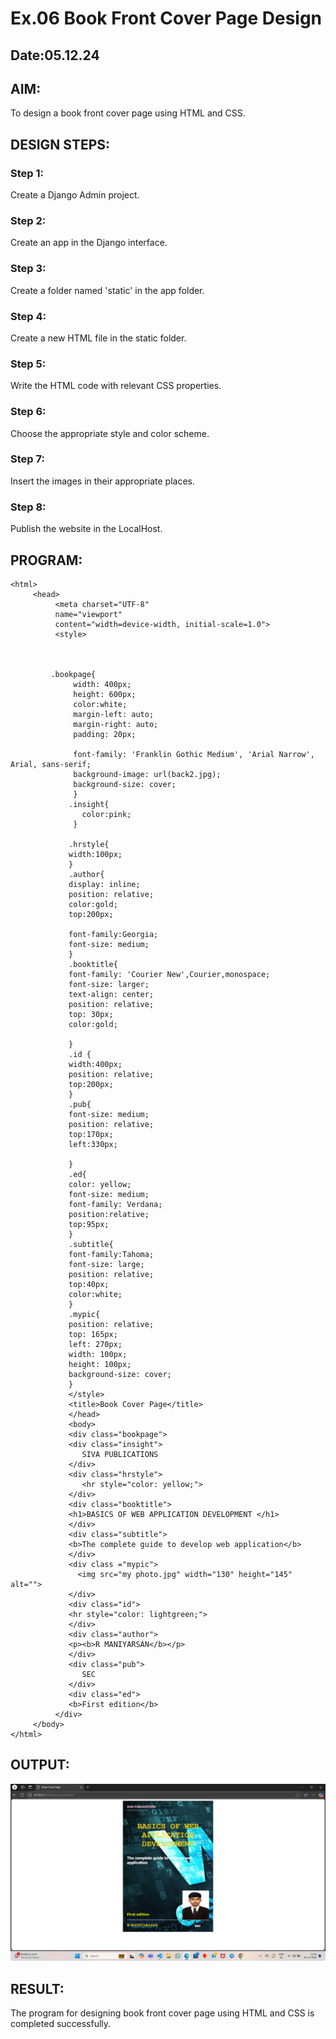 # Ex.06 Book Front Cover Page Design
## Date:05.12.24

## AIM:
To design a book front cover page using HTML and CSS.

## DESIGN STEPS:

### Step 1:
Create a Django Admin project.

### Step 2:
Create an app in the Django interface.

### Step 3:
Create a folder named 'static' in the app folder.

### Step 4:
Create a new HTML file in the static folder.

### Step 5:
Write the HTML code with relevant CSS properties.

### Step 6:
Choose the appropriate style and color scheme.

### Step 7:
Insert the images in their appropriate places.

### Step 8:
Publish the website in the LocalHost.

## PROGRAM:

```
<html>
     <head>
          <meta charset="UTF-8"
          name="viewport"
          content="width=device-width, initial-scale=1.0">
          <style>
         


         .bookpage{
              width: 400px;
              height: 600px;
              color:white;
              margin-left: auto;
              margin-right: auto;
              padding: 20px;

              font-family: 'Franklin Gothic Medium', 'Arial Narrow', Arial, sans-serif;
              background-image: url(back2.jpg);
              background-size: cover;
              }
             .insight{
                color:pink;
              }

             .hrstyle{
             width:100px;
             }
             .author{
             display: inline;
             position: relative;
             color:gold;
             top:200px;

             font-family:Georgia;
             font-size: medium;
             }
             .booktitle{
             font-family: 'Courier New',Courier,monospace;
             font-size: larger;
             text-align: center;
             position: relative;
             top: 30px;
             color:gold;
           
             }
             .id {
             width:400px;
             position: relative;
             top:200px;
             }
             .pub{
             font-size: medium;
             position: relative;
             top:170px;
             left:330px;
            
             }
             .ed{
             color: yellow;
             font-size: medium;
             font-family: Verdana;
             position:relative;
             top:95px;
             }
             .subtitle{
             font-family:Tahoma;
             font-size: large;
             position: relative;
             top:40px;
             color:white;
             }
             .mypic{
             position: relative;
             top: 165px;
             left: 270px;
             width: 100px;
             height: 100px;
             background-size: cover;
             }
             </style>
             <title>Book Cover Page</title>
             </head>
             <body>
             <div class="bookpage">
             <div class="insight">
                SIVA PUBLICATIONS
             </div>
             <div class="hrstyle">
                <hr style="color: yellow;">
             </div>
             <div class="booktitle">
             <h1>BASICS OF WEB APPLICATION DEVELOPMENT </h1>
             </div>
             <div class="subtitle">
             <b>The complete guide to develop web application</b>
             </div>
             <div class ="mypic">
               <img src="my photo.jpg" width="130" height="145" alt="">
             </div>
             <div class="id">
             <hr style="color: lightgreen;">
             </div>
             <div class="author">
             <p><b>R MANIYARSAN</b></p>
             </div>
             <div class="pub">
                SEC
             </div>
             <div class="ed">
             <b>First edition</b>
          </div>
     </body>
</html>

```


## OUTPUT:

![alt text](<Screenshot (9).png>)
## RESULT:
The program for designing book front cover page using HTML and CSS is completed successfully.
